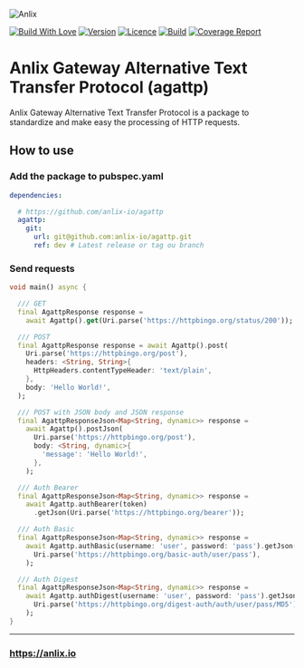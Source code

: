 ![Anlix](https://anlix.io/wp-content/uploads/2020/05/anlix-horizontal_verde.png "Anlix")

[![Build With Love](https://img.shields.io/badge/%20built%20with-%20%E2%9D%A4-ff69b4.svg)](https://github.com/anlix-io/agattp/stargazers)
[![Version](https://img.shields.io/badge/dynamic/json?url=https%3A%2F%2Fapi.github.com%2Frepos%2Fanlix-io%2Fagattp%2Freleases%2Flatest&query=%24.name&label=version&color=orange)](https://github.com/anlix-io/agattp/releases/latest)
[![Licence](https://img.shields.io/github/license/anlix-io/agattp?color=blue)](https://github.com/anlix-io/agattp/blob/main/LICENSE)
[![Build](https://img.shields.io/github/actions/workflow/status/anlix-io/agattp/main.yml?branch=main)](https://github.com/anlix-io/agattp/releases/latest)
[![Coverage Report](https://img.shields.io/badge/coverage-report-C08EA1)](https://anlix-io.github.io/agattp/coverage/)

# Anlix Gateway Alternative Text Transfer Protocol (agattp)

Anlix Gateway Alternative Text Transfer Protocol is a package to standardize and make easy the processing of HTTP requests.

## How to use

### Add the package to pubspec.yaml

```yaml
dependencies:

  # https://github.com/anlix-io/agattp
  agattp:
    git:
      url: git@github.com:anlix-io/agattp.git
      ref: dev # Latest release or tag ou branch
```

### Send requests

```dart
void main() async {

  /// GET
  final AgattpResponse response =
    await Agattp().get(Uri.parse('https://httpbingo.org/status/200'));

  /// POST
  final AgattpResponse response = await Agattp().post(
    Uri.parse('https://httpbingo.org/post'),
    headers: <String, String>{
      HttpHeaders.contentTypeHeader: 'text/plain',
    },
    body: 'Hello World!',
  );

  /// POST with JSON body and JSON response
  final AgattpResponseJson<Map<String, dynamic>> response =
    await Agattp().postJson(
      Uri.parse('https://httpbingo.org/post'),
      body: <String, dynamic>{
        'message': 'Hello World!',
      },
    );

  /// Auth Bearer
  final AgattpResponseJson<Map<String, dynamic>> response =
    await Agattp.authBearer(token)
      .getJson(Uri.parse('https://httpbingo.org/bearer'));

  /// Auth Basic
  final AgattpResponseJson<Map<String, dynamic>> response =
    await Agattp.authBasic(username: 'user', password: 'pass').getJson(
      Uri.parse('https://httpbingo.org/basic-auth/user/pass'),
    );

  /// Auth Digest
  final AgattpResponseJson<Map<String, dynamic>> response =
    await Agattp.authDigest(username: 'user', password: 'pass').getJson(
      Uri.parse('https://httpbingo.org/digest-auth/auth/user/pass/MD5'),
    );
}
```

---

### https://anlix.io
